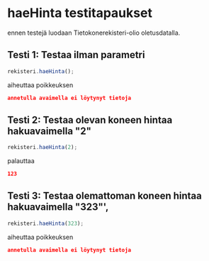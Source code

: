 # haeHinta testitapaukset

ennen testejä luodaan Tietokonerekisteri-olio oletusdatalla.

## Testi 1: Testaa ilman parametri

```js
rekisteri.haeHinta();
```

aiheuttaa poikkeuksen
```json
annetulla avaimella ei löytynyt tietoja
```
## Testi 2: Testaa olevan koneen hintaa hakuavaimella "2"

```js
rekisteri.haeHinta(2);
```

palauttaa 
```json
123
```

## Testi 3: Testaa olemattoman koneen hintaa hakuavaimella "323"',
```js
rekisteri.haeHinta(323);
```
aiheuttaa poikkeuksen
```json
annetulla avaimella ei löytynyt tietoja
```